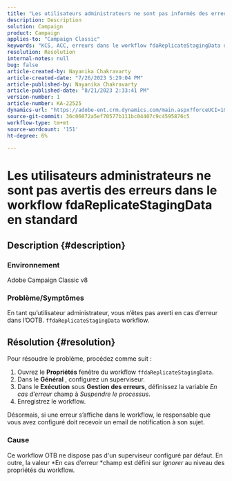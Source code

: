 ```yaml
---
title: "Les utilisateurs administrateurs ne sont pas informés des erreurs dans le workflow fdaReplicateStagingData en standard"
description: Description
solution: Campaign
product: Campaign
applies-to: "Campaign Classic"
keywords: "KCS, ACC, erreurs dans le workflow fdaReplicateStagingData d'usine, propriétés de workflow"
resolution: Resolution
internal-notes: null
bug: false
article-created-by: Nayanika Chakravarty
article-created-date: "7/26/2023 5:29:04 PM"
article-published-by: Nayanika Chakravarty
article-published-date: "8/21/2023 2:33:41 PM"
version-number: 1
article-number: KA-22525
dynamics-url: "https://adobe-ent.crm.dynamics.com/main.aspx?forceUCI=1&pagetype=entityrecord&etn=knowledgearticle&id=12cf74e5-d92b-ee11-bdf4-6045bd006e5a"
source-git-commit: 36c06072a5ef70577b111bc04407c9c4595876c5
workflow-type: tm+mt
source-wordcount: '151'
ht-degree: 6%

---
```


# Les utilisateurs administrateurs ne sont pas avertis des erreurs dans le workflow fdaReplicateStagingData en standard

## Description {#description}


### Environnement

Adobe Campaign Classic v8

### Problème/Symptômes

En tant qu’utilisateur administrateur, vous n’êtes pas averti en cas d’erreur dans l’OOTB. `ffdaReplicateStagingData` workflow.


## Résolution {#resolution}


Pour résoudre le problème, procédez comme suit :

1. Ouvrez le <b>Propriétés</b> fenêtre du workflow `ffdaReplicateStagingData`.
2. Dans le <b>Général</b> , configurez un superviseur.
3. Dans le <b>Exécution</b> sous <b>Gestion des erreurs</b>, définissez la variable *En cas d’erreur* champ à *Suspendre le processus*.
4. Enregistrez le workflow.


Désormais, si une erreur s’affiche dans le workflow, le responsable que vous avez configuré doit recevoir un email de notification à son sujet.

### Cause

Ce workflow OTB ne dispose pas d&#39;un superviseur configuré par défaut. En outre, la valeur *En cas d’erreur<b> </b>*champ est défini sur *Ignorer* au niveau des propriétés du workflow.
